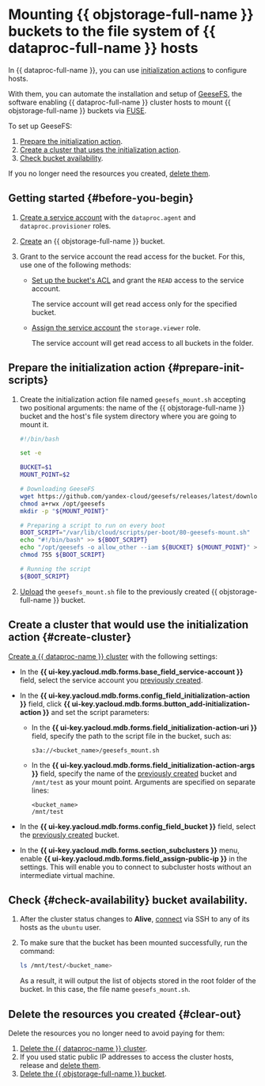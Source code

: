 # Mounting {{ objstorage-full-name }} buckets to the file system of {{ dataproc-full-name }} hosts


In {{ dataproc-full-name }}, you can use [initialization actions](../../data-proc/concepts/init-action.md) to configure hosts.

With them, you can automate the installation and setup of [GeeseFS](../../storage/tools/geesefs.md), the software enabling {{ dataproc-full-name }} cluster hosts to mount {{ objstorage-full-name }} buckets via [FUSE](https://en.wikipedia.org/wiki/Filesystem_in_Userspace).

To set up GeeseFS:

1. [Prepare the initialization action](#prepare-init-scripts).
1. [Create a cluster that uses the initialization action](#create-cluster).
1. [Check bucket availability](#check-availability).

If you no longer need the resources you created, [delete them](#clear-out).

## Getting started {#before-you-begin}

1. [Create a service account](../../iam/operations/sa/create.md) with the `dataproc.agent` and `dataproc.provisioner` roles.

1. [Create](../../storage/operations/buckets/create.md) an {{ objstorage-full-name }} bucket.

1. Grant to the service account the read access for the bucket. For this, use one of the following methods:

    * [Set up the bucket's ACL](../../storage/operations/buckets/edit-acl.md) and grant the `READ` access to the service account.

        The service account will get read access only for the specified bucket.

    * [Assign the service account](../../iam/operations/sa/assign-role-for-sa.md) the `storage.viewer` role.

        The service account will get read access to all buckets in the folder.

## Prepare the initialization action {#prepare-init-scripts}

1. Create the initialization action file named `geesefs_mount.sh` accepting two positional arguments: the name of the {{ objstorage-full-name }} bucket and the host's file system directory where you are going to mount it.

    ```bash
    #!/bin/bash

    set -e

    BUCKET=$1
    MOUNT_POINT=$2

    # Downloading GeeseFS
    wget https://github.com/yandex-cloud/geesefs/releases/latest/download/geesefs-linux-amd64 -O /opt/geesefs
    chmod a+rwx /opt/geesefs
    mkdir -p "${MOUNT_POINT}"

    # Preparing a script to run on every boot
    BOOT_SCRIPT="/var/lib/cloud/scripts/per-boot/80-geesefs-mount.sh"
    echo "#!/bin/bash" >> ${BOOT_SCRIPT}
    echo "/opt/geesefs -o allow_other --iam ${BUCKET} ${MOUNT_POINT}" >> ${BOOT_SCRIPT}
    chmod 755 ${BOOT_SCRIPT}

    # Running the script
    ${BOOT_SCRIPT}
    ```

1. [Upload](../../storage/operations/objects/upload.md) the `geesefs_mount.sh` file to the previously created {{ objstorage-full-name }} bucket.

## Create a cluster that would use the initialization action {#create-cluster}

[Create a {{ dataproc-name }} cluster](../../data-proc/operations/cluster-create.md) with the following settings:

* In the **{{ ui-key.yacloud.mdb.forms.base_field_service-account }}** field, select the service account you [previously created](#before-you-begin).
* In the **{{ ui-key.yacloud.mdb.forms.config_field_initialization-action }}** field, click **{{ ui-key.yacloud.mdb.forms.button_add-initialization-action }}** and set the script parameters:

    * In the **{{ ui-key.yacloud.mdb.forms.field_initialization-action-uri }}** field, specify the path to the script file in the bucket, such as:

        ```http
        s3a://<bucket_name>/geesefs_mount.sh
        ```

    * In the **{{ ui-key.yacloud.mdb.forms.field_initialization-action-args }}** field, specify the name of the [previously created](#before-you-begin) bucket and `/mnt/test` as your mount point. Arguments are specified on separate lines:

        ```text
        <bucket_name>
        /mnt/test
        ```

* In the **{{ ui-key.yacloud.mdb.forms.config_field_bucket }}** field, select the [previously created](#before-you-begin) bucket.

* In the **{{ ui-key.yacloud.mdb.forms.section_subclusters }}** menu, enable **{{ ui-key.yacloud.mdb.forms.field_assign-public-ip }}** in the settings. This will enable you to connect to subcluster hosts without an intermediate virtual machine.

## Check {#check-availability} bucket availability.

1. After the cluster status changes to **Alive**, [connect](../../data-proc/operations/connect.md#data-proc-ssh) via SSH to any of its hosts as the `ubuntu` user.

1. To make sure that the bucket has been mounted successfully, run the command:

    ```bash
    ls /mnt/test/<bucket_name>
    ```

    As a result, it will output the list of objects stored in the root folder of the bucket. In this case, the file name `geesefs_mount.sh`.

## Delete the resources you created {#clear-out}

Delete the resources you no longer need to avoid paying for them:

1. [Delete the {{ dataproc-name }} cluster](../../data-proc/operations/cluster-delete.md).
1. If you used static public IP addresses to access the cluster hosts, release and [delete them](../../vpc/operations/address-delete.md).
1. [Delete the {{ objstorage-full-name }} bucket](../../storage/operations/buckets/delete.md).
